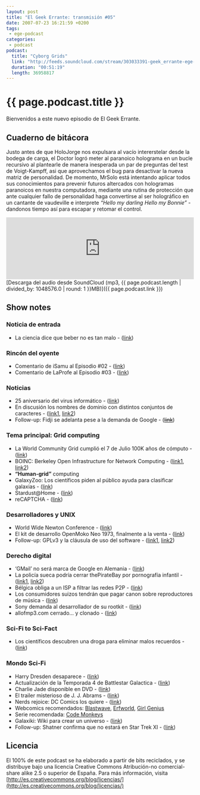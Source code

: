 ```yaml
---
layout: post
title: "El Geek Errante: transmisión #05"
date: 2007-07-23 16:21:59 +0200
tags:
 - ege-podcast
categories:
 - podcast
podcast:
  title: "Cyborg Grids"
  link: "http://feeds.soundcloud.com/stream/303033391-geek_errante-ege-podcast-ep05.mp3"
  duration: "00:51:19"
  length: 36958817
---
```


# {{ page.podcast.title }}
Bienvenidos a este nuevo episodio de El Geek Errante.

## Cuaderno de bitácora
Justo antes de que HoloJorge nos expulsara al vacío intererstelar desde la bodega de carga, el Doctor logró meter al paranoico holograma en un bucle recursivo al plantearle de manera inesperada un par de preguntas del test de Voigt-Kampff, asi que aprovechamos el bug para desactivar la nueva matriz de personalidad. De momento, MrSolo está intentando aplicar todos sus conocimientos para prevenir futuros altercados con hologramas paranoicos en nuestra computadora, mediante una rutina de protección que ante cualquier fallo de personalidad haga convertirse al ser holográfico en un cantante de vaudeville e interprete *“Hello my darling Hello my Bonnie”* - dandonos tiempo así para escapar y retomar el control.

<iframe width="100%" height="166" scrolling="no" frameborder="no" src="https://w.soundcloud.com/player/?url=https%3A//api.soundcloud.com/tracks/303033391&amp;color=ff5500&amp;auto_play=false&amp;hide_related=false&amp;show_comments=true&amp;show_user=true&amp;show_reposts=false"></iframe>
[Descarga del audio desde SoundCloud (mp3, {{ page.podcast.length | divided_by: 1048576.0 | round: 1 }}MB)]({{ page.podcast.link }})

## Show notes

### Noticia de entrada
- La ciencia dice que beber no es tan malo - ([link](http://www.abc.net.au/news/2007-07-10/drinking-may-not-be-so-bad-say-scientists/95000))

### Rincón del oyente
- Comentario de iSamu al Episodio #02 - ([link](http://web.archive.org/web/20071208130754/http://elgeekerrante.com/podcast-ep02/#comments))
- Comentario de LaProfe al Episodio #03 - ([link](http://web.archive.org/web/20071104014319/http://elgeekerrante.com/podcast-ep03/#comments))

### Noticias
- 25 aniversario del virus informático - ([link](http://web.archive.org/web/20071104123428/http://www.kriptopolis.org/25-aniversario-del-primer-virus-informatico))
- En discusión los nombres de dominio con distintos conjuntos de caracteres - ([link1](http://web.archive.org/web/20070704160901/http://news.yahoo.com/s/pcworld/20070701/tc_pcworld/133627), [link2](http://www.elmundo.es/navegante/2007/04/13/tecnologia/1176478476.html))
- Follow-up: Fidji se adelanta pese a la demanda de Google - (~~[link]()~~)

### Tema principal: Grid computing
- La World Community Grid cumplió el 7 de Julio 100K años de cómputo - ([link](ttps://www.worldcommunitygrid.org/forums/wcg/viewthread?thread=15172))
- BOINC: Berkeley Open Infrastructure for Network Computing - ([link1](http://web.archive.org/web/20070827130137/http://boinc-wiki.ath.cx/index.php?title=Catalog_of_BOINC_Powered_Projects), [link2](https://boinc.berkeley.edu/projects.php))
- **“Human-grid”** computing
- GalaxyZoo: Los científicos piden al público ayuda para clasificar galaxias - ([link](https://www.galaxyzoo.org/))
- Stardust@Home - ([link](http://stardustathome.ssl.berkeley.edu/))
- reCAPTCHA - ([link](https://en.wikipedia.org/wiki/ReCAPTCHA))

### Desarrolladores y UNIX
- World Wide Newton Conference - ([link](http://web.archive.org/web/20070715144742/http://blogs.sun.com/oz/entry/world_wide_newton_conference))
- El kit de desarrollo OpenMoko Neo 1973, finalmente a la venta - ([link](https://www.engadget.com/2007/07/09/openmoko-neo-1973-and-advanced-dev-kit-finally-for-sale/))
- Follow-up: GPLv3 y la cláusula de uso del software - ([link1](http://web.archive.org/web/20070715232538/http://blogs.sun.com/alvaro/?), [link2](https://linux.slashdot.org/story/07/07/13/2123235/linux-creator-calls-gplv3-authors-hypocrites))

### Derecho digital
- ‘GMail’ no será marca de Google en Alemania - ([link](http://www.elmundo.es/navegante/2007/07/05/tecnologia/1183629800.html))
- La policía sueca podría cerrar thePirateBay por pornografía infantil - ([link1](http://www.zeropaid.com/news/8888/swedish_police_to_shut_down_the_pirate_bay/), [link2](https://torrentfreak.com/the-pirate-bay-interview-video/))
- Bélgica obliga a un ISP a filtrar las redes P2P - ([link](http://www.interiuris.com/blog/?p=347))
- Los consumidores suizos tendrán que pagar canon sobre reproductores de música - ([link](https://www.engadget.com/2007/07/11/swiss-consumers-facing-tax-on-digital-audio-players/))
- Sony demanda al desarrollador de su rootkit - ([link](https://yro.slashdot.org/story/07/07/12/1256258/sony-sues-rootkit-maker))
- allofmp3.com cerrado… y clonado - ([link](http://web.archive.org/web/20071111023615/http://www.circobit.com/2007/07/04/cierran-allofmp3com-abre-mp3sparkscom/))

### Sci-Fi to Sci-Fact
- Los científicos descubren una droga para eliminar malos recuerdos - ([link](http://www.telegraph.co.uk/news/science/science-news/3298988/Scientists-find-drug-to-banish-bad-memories.html))

### Mondo Sci-Fi
- Harry Dresden desaparece - ([link](http://www.sliceofscifi.com/2007/07/11/harry-dresden-magically-disappears/))
- Actualización de la Temporada 4 de Battlestar Galactica - ([link](http://www.sliceofscifi.com/2007/07/11/spoilerific-galactica-season-four-update/))
- Charlie Jade disponible en DVD - ([link](http://www.sliceofscifi.com/2007/07/11/charlie-jade-now-available-on-dvd/))
- El trailer misterioso de J. J. Abrams - ([link](http://www.sliceofscifi.com/2007/07/09/mysterious-trailer-generates-buzz/))
- Nerds rejoice: DC Comics los quiere - ([link](https://techcrunch.com/2007/07/10/nerds-rejoice-dc-comics-wants-you/))
- Webcomics recomendados: [Blastwave](http://www.blastwave-comic.com/), [Erfworld](http://www.erfworld.com/), [Girl Genius](http://girlgeniusonline.com/comic.php)
- Serie recomendada: [Code Monkeys](http://web.archive.org/web/20070527074017/http://www.g4tv.com/codemonkeys/index.html)
- Galaxiki: Wiki para crear un universo - ([link](http://www.galaxiki.org/))
- Follow-up: Shatner confirma que no estará en Star Trek XI - ([link](http://www.sliceofscifi.com/2007/07/11/bill-confirms-his-omission-from-trek-film/))

## Licencia
El 100% de este podcast se ha elaborado a partir de bits reciclados, y se distribuye bajo una licencia Creative Commons Atribución-no comercial-share alike 2.5 o superior de España. Para más información, visita [http://es.creativecommons.org/blog/licencias/](http://es.creativecommons.org/blog/licencias/)

